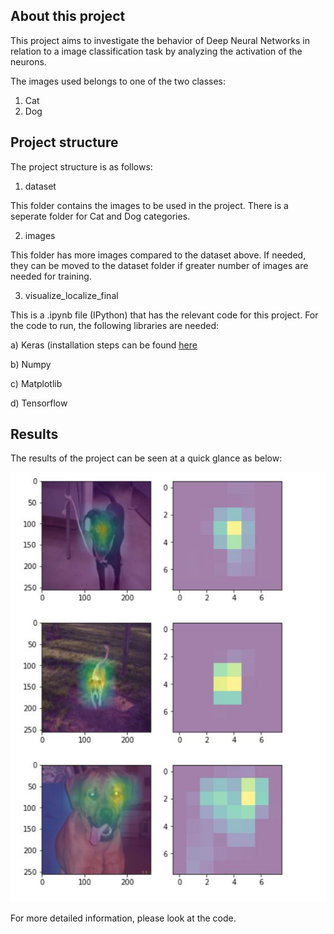 ## About this project

This project aims to investigate the behavior of Deep Neural Networks in relation to a image classification task by analyzing the activation of the neurons.

The images used belongs to one of the two classes:
1) Cat
2) Dog


## Project structure
The project structure is as follows:
1) dataset

This folder contains the images to be used in the project. There is a seperate folder for Cat and Dog categories.

2) images

This folder has more images compared to the dataset above. If needed, they can be moved to the dataset folder if greater number of images are needed for training.

3) visualize_localize_final

This is a .ipynb file (IPython) that has the relevant code for this project. For the code to run, the following libraries are needed:

   a) Keras  (installation steps can be found [here](https://keras.rstudio.com/reference/install_keras.html)
   
   b) Numpy
   
   c) Matplotlib
   
   d) Tensorflow

## Results
The results of the project can be seen at a quick glance as below:

![results](https://github.com/sprabhu07/DeepLearning/blob/develop/neurons_activation.JPG)

For more detailed information, please look at the code. 
